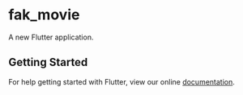 # fak_movie

A new Flutter application.

## Getting Started

For help getting started with Flutter, view our online
[documentation](https://flutter.io/).
